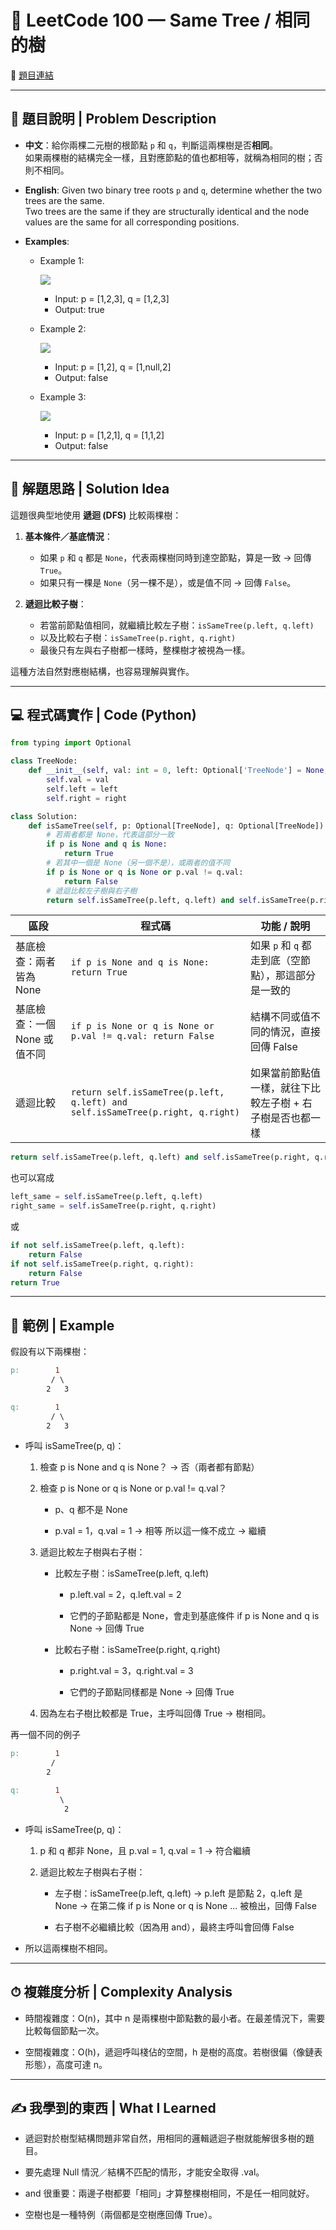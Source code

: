 # 🌲 LeetCode 100 — Same Tree / 相同的樹
🔗 [題目連結](https://leetcode.com/problems/same-tree/)

---

## 📄 題目說明 | Problem Description

- **中文**：給你兩棵二元樹的根節點 `p` 和 `q`，判斷這兩棵樹是否**相同**。  
  如果兩棵樹的結構完全一樣，且對應節點的值也都相等，就稱為相同的樹；否則不相同。

- **English**: Given two binary tree roots `p` and `q`, determine whether the two trees are the same.  
  Two trees are the same if they are structurally identical and the node values are the same for all corresponding positions.

- **Examples**:
    - Example 1:

        ![](../images/100_ex1.jpg)

        - Input: p = [1,2,3], q = [1,2,3]
        - Output: true

    - Example 2:

        ![](../images/100_ex2.jpg)

        - Input: p = [1,2], q = [1,null,2]
        - Output: false

    - Example 3:
    
        ![](../images/100_ex3.jpg)

        - Input: p = [1,2,1], q = [1,1,2]
        - Output: false

---

## 🧠 解題思路 | Solution Idea

這題很典型地使用 **遞迴 (DFS)** 比較兩棵樹：

1. **基本條件／基底情況**：
   - 如果 `p` 和 `q` 都是 `None`，代表兩棵樹同時到達空節點，算是一致 → 回傳 `True`。
   - 如果只有一棵是 `None`（另一棵不是），或是值不同 → 回傳 `False`。

2. **遞迴比較子樹**：
   - 若當前節點值相同，就繼續比較左子樹：`isSameTree(p.left, q.left)`  
   - 以及比較右子樹：`isSameTree(p.right, q.right)`  
   - 最後只有左與右子樹都一樣時，整棵樹才被視為一樣。

這種方法自然對應樹結構，也容易理解與實作。

---

## 💻 程式碼實作 | Code (Python)

```python
from typing import Optional

class TreeNode:
    def __init__(self, val: int = 0, left: Optional['TreeNode'] = None, right: Optional['TreeNode'] = None):
        self.val = val
        self.left = left
        self.right = right

class Solution:
    def isSameTree(self, p: Optional[TreeNode], q: Optional[TreeNode]) -> bool:
        # 若兩者都是 None，代表這部分一致
        if p is None and q is None:
            return True
        # 若其中一個是 None（另一個不是），或兩者的值不同
        if p is None or q is None or p.val != q.val:
            return False
        # 遞迴比較左子樹與右子樹
        return self.isSameTree(p.left, q.left) and self.isSameTree(p.right, q.right)
```
| 區段                | 程式碼                                                                            | 功能 / 說明                         |
| ----------------- | ------------------------------------------------------------------------------ | ------------------------------- |
| 基底檢查：兩者皆為 None    | `if p is None and q is None: return True`                                      | 如果 `p` 和 `q` 都走到底（空節點），那這部分是一致的 |
| 基底檢查：一個 None 或值不同 | `if p is None or q is None or p.val != q.val: return False`                    | 結構不同或值不同的情況，直接回傳 False          |
| 遞迴比較              | `return self.isSameTree(p.left, q.left) and self.isSameTree(p.right, q.right)` | 如果當前節點值一樣，就往下比較左子樹 + 右子樹是否也都一樣  |

```python
return self.isSameTree(p.left, q.left) and self.isSameTree(p.right, q.right)
```
也可以寫成
```python
left_same = self.isSameTree(p.left, q.left)
right_same = self.isSameTree(p.right, q.right)
```
或
```python
if not self.isSameTree(p.left, q.left):
    return False
if not self.isSameTree(p.right, q.right):
    return False
return True
```

---

## 🧪 範例 | Example

假設有以下兩棵樹：
```makefile
p:        1
         / \
        2   3

q:        1
         / \
        2   3
```
- 呼叫 isSameTree(p, q)：

    1. 檢查 p is None and q is None？ → 否（兩者都有節點）

    2. 檢查 p is None or q is None or p.val != q.val？

        - p、q 都不是 None

        - p.val = 1，q.val = 1 → 相等
            所以這一條不成立 → 繼續

    3. 遞迴比較左子樹與右子樹：

        - 比較左子樹：isSameTree(p.left, q.left)

            - p.left.val = 2，q.left.val = 2

            - 它們的子節點都是 None，會走到基底條件 if p is None and q is None → 回傳 True

        - 比較右子樹：isSameTree(p.right, q.right)

            - p.right.val = 3，q.right.val = 3

            - 它們的子節點同樣都是 None → 回傳 True

    4. 因為左右子樹比較都是 True，主呼叫回傳 True → 樹相同。

再一個不同的例子
```makefile
p:        1
         /
        2

q:        1
           \
            2
```
- 呼叫 isSameTree(p, q)：

    1. p 和 q 都非 None，且 p.val = 1, q.val = 1 → 符合繼續

    2. 遞迴比較左子樹與右子樹：

        - 左子樹：isSameTree(p.left, q.left) → p.left 是節點 2，q.left 是 None → 在第二條 if p is None or q is None ... 被檢出，回傳 False

        - 右子樹不必繼續比較（因為用 and），最終主呼叫會回傳 False

- 所以這兩棵樹不相同。

---

## ⏱ 複雜度分析 | Complexity Analysis

- 時間複雜度：O(n)，其中 n 是兩棵樹中節點數的最小者。在最差情況下，需要比較每個節點一次。

- 空間複雜度：O(h)，遞迴呼叫棧佔的空間，h 是樹的高度。若樹很偏（像鏈表形態），高度可達 n。

---

## ✍️ 我學到的東西 | What I Learned

- 遞迴對於樹型結構問題非常自然，用相同的邏輯遞迴子樹就能解很多樹的題目。

- 要先處理 Null 情況／結構不匹配的情形，才能安全取得 .val。

- and 很重要：兩邊子樹都要「相同」才算整棵樹相同，不是任一相同就好。

- 空樹也是一種特例（兩個都是空樹應回傳 True）。